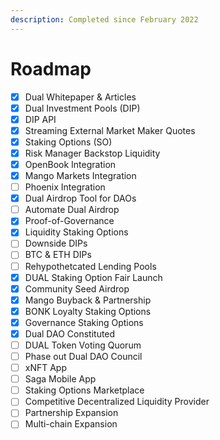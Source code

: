 ```yaml
---
description: Completed since February 2022
---
```


# Roadmap

* [x] Dual Whitepaper & Articles
* [x] Dual Investment Pools (DIP)
* [x] DIP API
* [x] Streaming External Market Maker Quotes
* [x] Staking Options (SO)
* [x] Risk Manager Backstop Liquidity
* [x] OpenBook Integration
* [x] Mango Markets Integration
* [ ] Phoenix Integration
* [x] Dual Airdrop Tool for DAOs
* [ ] Automate Dual Airdrop
* [x] Proof-of-Governance
* [x] Liquidity Staking Options
* [ ] Downside DIPs
* [ ] BTC & ETH DIPs
* [ ] Rehypothetcated Lending Pools
* [x] DUAL Staking Option Fair Launch
* [x] Community Seed Airdrop
* [x] Mango Buyback & Partnership
* [x] BONK Loyalty Staking Options
* [x] Governance Staking Options
* [x] Dual DAO Constituted
* [ ] DUAL Token Voting Quorum
* [ ] Phase out Dual DAO Council
* [ ] xNFT App
* [ ] Saga Mobile App
* [ ] Staking Options Marketplace
* [ ] Competitive Decentralized Liquidity Provider
* [ ] Partnership Expansion
* [ ] Multi-chain Expansion
